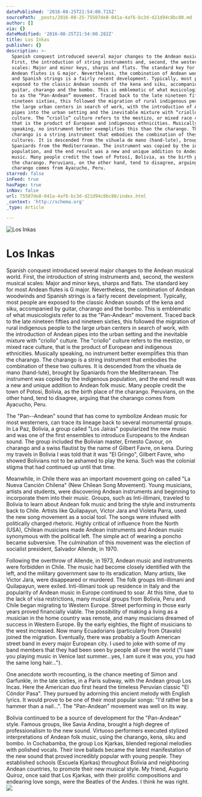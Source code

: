 ```yaml
---
datePublished: '2016-08-25T21:54:00.715Z'
sourcePath: _posts/2016-08-25-75507de8-041a-4af6-bc3d-d21d94c8bc80.md
author: []
via: {}
dateModified: '2016-08-25T21:54:00.282Z'
title: Los Inkas
publisher: {}
description: >-
  Spanish conquest introduced several major changes to the Andean musical world.
  First, the introduction of string instruments and, second, the western musical
  scales: Major and minor keys, sharps and flats. The standard key for most
  Andean flutes is G major. Nevertheless, the combination of Andean woodwinds
  and Spanish strings is a fairly recent development. Typically, most people are
  exposed to the classic Andean sounds of the kena and siku, accompanied by
  guitar, charango and the bombo. This is emblematic of what musicologists refer
  to as the “Pan-Andean” movement. Traced back to the late nineteen fifties and
  nineteen sixties, this followed the migration of rural indigenous people to
  the large urban centers in search of work, with the introduction of Andean
  pipes into the urban setting and the inevitable mixture with “criollo”
  culture. The “criollo” culture refers to the mestizo, or mixed race culture,
  that is the product of European and indigenous ethnicities. Musically
  speaking, no instrument better exemplifies this than the charango. The
  charango is a string instrument that embodies the combination of these two
  cultures. It is descended from the vihuela de mano (hand-lute), brought by
  Spaniards from the Mediterranean. The instrument was copied by the indigenous
  population, and the end result was a new and unique addition to Andean folk
  music. Many people credit the town of Potosí, Bolivia, as the birth place of
  the charango. Peruvians, on the other hand, tend to disagree, arguing that the
  charango comes from Ayacucho, Peru.
starred: false
inFeed: true
hasPage: true
inNav: false
url: 75507de8-041a-4af6-bc3d-d21d94c8bc80/index.html
_context: 'http://schema.org'
_type: Article

---
```

![Los Inkas](https://the-grid-user-content.s3-us-west-2.amazonaws.com/9b65e60d-d6b2-4047-978f-f4977c98c8f2.jpg)

# Los Inkas

Spanish conquest introduced several major changes to the Andean musical world. First, the introduction of string instruments and, second, the western musical scales: Major and minor keys, sharps and flats. The standard key for most Andean flutes is G major. Nevertheless, the combination of Andean woodwinds and Spanish strings is a fairly recent development. Typically, most people are exposed to the classic Andean sounds of the kena and siku, accompanied by guitar, charango and the bombo. This is emblematic of what musicologists refer to as the "Pan-Andean" movement. Traced back to the late nineteen fifties and nineteen sixties, this followed the migration of rural indigenous people to the large urban centers in search of work, with the introduction of Andean pipes into the urban setting and the inevitable mixture with "criollo" culture. The "criollo" culture refers to the mestizo, or mixed race culture, that is the product of European and indigenous ethnicities. Musically speaking, no instrument better exemplifies this than the charango. The charango is a string instrument that embodies the combination of these two cultures. It is descended from the vihuela de mano (hand-lute), brought by Spaniards from the Mediterranean. The instrument was copied by the indigenous population, and the end result was a new and unique addition to Andean folk music. Many people credit the town of Potosí, Bolivia, as the birth place of the charango. Peruvians, on the other hand, tend to disagree, arguing that the charango comes from Ayacucho, Peru.

The "Pan--Andean" sound that has come to symbolize Andean music for most westerners, can trace its lineage back to several monumental groups. In La Paz, Bolivia, a group called "Los Jairas" popularized the new music and was one of the first ensembles to introduce Europeans to the Andean sound. The group included the Bolivian master, Ernesto Cavour, on charango and a swiss flautist by the name of Gilbert Favre, on kena. During my travels in Bolivia I was told that it was "El Gringo", Gilbert Favre, who showed Bolivians not to be ashamed to play the kena. Such was the colonial stigma that had continued up until that time.

Meanwhile, in Chile there was an important movement going on called "La Nueva Canción Chilena" (New Chilean Song Movement). Young musicians, artists and students, were discovering Andean instruments and beginning to incorporate them into their music. Groups, such as Inti-illimani, traveled to Bolivia to learn about Andean folk music and bring the style and instruments back to Chile. Artists like Quilapayun, Victor Jara and Violeta Parra, used the new song movement as a social tool. The songs were infused with politically charged rhetoric. Highly critical of influence from the North (USA), Chilean musicians made Andean instruments and Andean music synonymous with the political left. The simple act of wearing a poncho became subversive. The culmination of this movement was the election of socialist president, Salvador Allende, in 1970\.

Following the overthrow of Allende, in 1973, Andean music and instruments were forbidden in Chile. The music had become closely identified with the left, and the military government saw to its eradication. Many artists, like Victor Jara, were disappeared or murdered. The folk groups Inti-illimani and Quilapayun, were exiled. Inti-illimani took up residence in Italy and the popularity of Andean music in Europe continued to soar. At this time, due to the lack of visa restrictions, many musical groups from Bolivia, Peru and Chile began migrating to Western Europe. Street performing in those early years proved financially viable. The possibility of making a living as a musician in the home country was remote, and many musicians dreamed of success in Western Europe. By the early eighties, the flight of musicians to the west increased. Now many Ecuadorians (particularly from Otavalo) joined the migration. Eventually, there was probably a South American street band in every major European city. I used to joke with some of my band members that they had been seen by people all over the world ("I saw you playing music in Venice last summer...yes, I am sure it was you, you had the same long hair...").

One anecdote worth recounting, is the chance meeting of Simon and Garfunkle, in the late sixties, in a Paris subway, with the Andean group Los Incas. Here the American duo first heard the timeless Peruvian classic "El Cóndor Pasa". They pursued by adorning this ancient melody with English lyrics. It would prove to be one of their most popular songs: "I'd rather be a hammer than a nail...". The "Pan-Andean" movement was well on its way.

Bolivia continued to be a source of development for the "Pan-Andean" style. Famous groups, like Savia Andina, brought a high degree of professionalism to the new sound. Virtuoso performers executed stylized interpretations of Andean folk music, using the charango, kena, siku and bombo. In Cochabamba, the group Los Kjarkas, blended regional melodies with polished vocals. Their love ballads became the latest manifestation of the new sound that proved incredibly popular with young people. They established schools (Escuela Kjarkas) throughout Bolivia and neighboring Andean countries, to promote their new musical style. My friend, Augurio Quiroz, once said that Los Kjarkas, with their prolific compositions and endearing love songs, were the Beatles of the Andes. I think he was right.
![](https://the-grid-user-content.s3-us-west-2.amazonaws.com/d5fda732-0f84-49b8-a53f-206985cbf552.jpg)